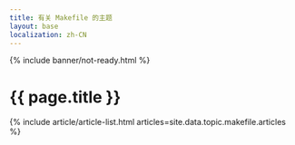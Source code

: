 ```yaml
---
title: 有关 Makefile 的主题
layout: base
localization: zh-CN
---
```


{% include banner/not-ready.html %}

# {{ page.title }}

{% include article/article-list.html 
  articles=site.data.topic.makefile.articles
%}
